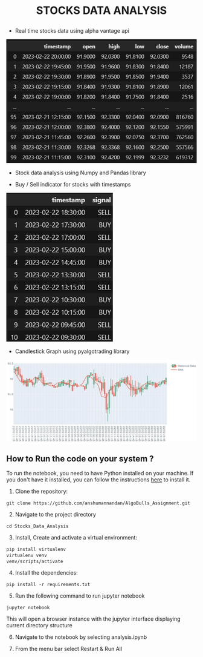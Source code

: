 # <p align="center">STOCKS DATA ANALYSIS</p>

- Real time stocks data using alpha vantage api

![image](preview_images/stock_data.jpg)

- Stock data analysis using Numpy and Pandas library

- Buy / Sell indicator for stocks with timestamps

![image](preview_images/indicator.jpg)

- Candlestick Graph using pyalgotrading library

![image](preview_images/graph.jpg)


## How to Run the code on your system ?

To run the notebook, you need to have Python installed on your machine. If you don't have it installed, you can follow the instructions [here](https://www.geeksforgeeks.org/download-and-install-python-3-latest-version/) to install it.

1. Clone the repository:

```CMD
git clone https://github.com/anshumannandan/AlgoBulls_Assignment.git
```

2. Navigate to the project directory

```CMD
cd Stocks_Data_Analysis
```

3. Install, Create and activate a virtual environment:

```CMD
pip install virtualenv
virtualenv venv
venv/scripts/activate
```

4. Install the dependencies: 

```CMD
pip install -r requirements.txt
```

5. Run the following command to run jupyter notebook

```CMD
jupyter notebook
```

This will open a browser instance with the jupyter interface displaying current directory structure

6. Navigate to the notebook by selecting analysis.ipynb

7. From the menu bar select Restart & Run All
